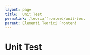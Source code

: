 ```yaml
---
layout: page
title:  Unit Test
permalink: /teoria/frontend/unit-test
parent: Elementi Teorici Frontend
---
```


# Unit Test
